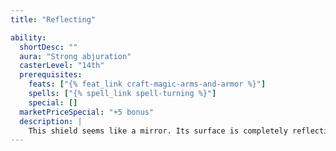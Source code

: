 ```yaml
---
title: "Reflecting"

ability:
  shortDesc: ""
  aura: "Strong abjuration"
  casterLevel: "14th"
  prerequisites:
    feats: ["{% feat_link craft-magic-arms-and-armor %}"]
    spells: ["{% spell_link spell-turning %}"]
    special: []
  marketPriceSpecial: "+5 bonus"
  description: |
    This shield seems like a mirror. Its surface is completely reflective. Once per day, it can be called on to reflect a spell back at its caster exactly like the {% spell_link spell-turning %} spell.
---
```

